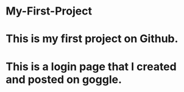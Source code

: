 # My-First-Project
# This is my first project on Github.
# This is a login page that I created and posted on  goggle.
